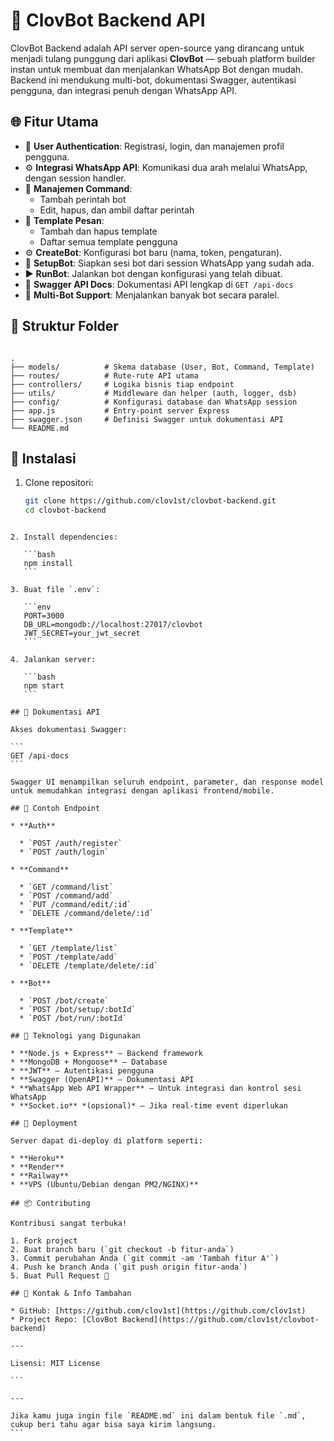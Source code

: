 # 🤖 ClovBot Backend API

ClovBot Backend adalah API server open-source yang dirancang untuk menjadi tulang punggung dari aplikasi **ClovBot** — sebuah platform builder instan untuk membuat dan menjalankan WhatsApp Bot dengan mudah. Backend ini mendukung multi-bot, dokumentasi Swagger, autentikasi pengguna, dan integrasi penuh dengan WhatsApp API.

## 🌐 Fitur Utama

- 🔐 **User Authentication**: Registrasi, login, dan manajemen profil pengguna.
- ⚙️ **Integrasi WhatsApp API**: Komunikasi dua arah melalui WhatsApp, dengan session handler.
- 💬 **Manajemen Command**:
  - Tambah perintah bot
  - Edit, hapus, dan ambil daftar perintah
- 🧩 **Template Pesan**:
  - Tambah dan hapus template
  - Daftar semua template pengguna
- ⚙️ **CreateBot**: Konfigurasi bot baru (nama, token, pengaturan).
- 🚀 **SetupBot**: Siapkan sesi bot dari session WhatsApp yang sudah ada.
- ▶️ **RunBot**: Jalankan bot dengan konfigurasi yang telah dibuat.
- 📄 **Swagger API Docs**: Dokumentasi API lengkap di `GET /api-docs`
- 🧠 **Multi-Bot Support**: Menjalankan banyak bot secara paralel.

## 📁 Struktur Folder

```

.
├── models/          # Skema database (User, Bot, Command, Template)
├── routes/          # Rute-rute API utama
├── controllers/     # Logika bisnis tiap endpoint
├── utils/           # Middleware dan helper (auth, logger, dsb)
├── config/          # Konfigurasi database dan WhatsApp session
├── app.js           # Entry-point server Express
├── swagger.json     # Definisi Swagger untuk dokumentasi API
└── README.md

````

## 🔧 Instalasi

1. Clone repositori:
   ```bash
   git clone https://github.com/clov1st/clovbot-backend.git
   cd clovbot-backend
````

2. Install dependencies:

   ```bash
   npm install
   ```

3. Buat file `.env`:

   ```env
   PORT=3000
   DB_URL=mongodb://localhost:27017/clovbot
   JWT_SECRET=your_jwt_secret
   ```

4. Jalankan server:

   ```bash
   npm start
   ```

## 📑 Dokumentasi API

Akses dokumentasi Swagger:

```
GET /api-docs
```

Swagger UI menampilkan seluruh endpoint, parameter, dan response model untuk memudahkan integrasi dengan aplikasi frontend/mobile.

## 🧪 Contoh Endpoint

* **Auth**

  * `POST /auth/register`
  * `POST /auth/login`

* **Command**

  * `GET /command/list`
  * `POST /command/add`
  * `PUT /command/edit/:id`
  * `DELETE /command/delete/:id`

* **Template**

  * `GET /template/list`
  * `POST /template/add`
  * `DELETE /template/delete/:id`

* **Bot**

  * `POST /bot/create`
  * `POST /bot/setup/:botId`
  * `POST /bot/run/:botId`

## 🧬 Teknologi yang Digunakan

* **Node.js + Express** — Backend framework
* **MongoDB + Mongoose** — Database
* **JWT** — Autentikasi pengguna
* **Swagger (OpenAPI)** — Dokumentasi API
* **WhatsApp Web API Wrapper** — Untuk integrasi dan kontrol sesi WhatsApp
* **Socket.io** *(opsional)* — Jika real-time event diperlukan

## 🔄 Deployment

Server dapat di-deploy di platform seperti:

* **Heroku**
* **Render**
* **Railway**
* **VPS (Ubuntu/Debian dengan PM2/NGINX)**

## 📦 Contributing

Kontribusi sangat terbuka!

1. Fork project
2. Buat branch baru (`git checkout -b fitur-anda`)
3. Commit perubahan Anda (`git commit -am 'Tambah fitur A'`)
4. Push ke branch Anda (`git push origin fitur-anda`)
5. Buat Pull Request 🎉

## 📮 Kontak & Info Tambahan

* GitHub: [https://github.com/clov1st](https://github.com/clov1st)
* Project Repo: [ClovBot Backend](https://github.com/clov1st/clovbot-backend)

---

Lisensi: MIT License

```

---

Jika kamu juga ingin file `README.md` ini dalam bentuk file `.md`, cukup beri tahu agar bisa saya kirim langsung.
```
